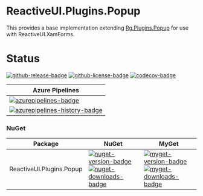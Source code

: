 # ReactiveUI.Plugins.Popup
This provides a base implementation extending [Rg.Plugins.Popup](https://www.nuget.org/packages/Rg.Plugins.Popup/) for use with ReactiveUI.XamForms.

# Status
<!-- badges -->
[![github-release-badge]][github-release]
[![github-license-badge]][github-license]
[![codecov-badge]][codecov]
<!-- badges -->


<!-- history badges -->
| Azure Pipelines |
| --------------- |
| [![azurepipelines-badge]][azurepipelines] |
| [![azurepipelines-history-badge]][azurepipelines-history] |
<!-- history badges -->

### NuGet

<!-- nuget packages -->
| Package | NuGet | MyGet |
| ------- | ----- | ----- |
| ReactiveUI.Plugins.Popup | [![nuget-version-badge]![nuget-downloads-badge]][nuget] | [![myget-version-badge]![myget-downloads-badge]][myget] |
<!-- nuget packages -->

<!-- generated references -->
[github-release]: https://github.com/RLittlesII/ReactiveUI.Plugins.Popup/releases/latest
[github-release-badge]: https://img.shields.io/github/release/RLittlesII/ReactiveUI.Plugins.Popup.svg?logo=github&style=flat "Latest Release"
[github-license]: https://github.com/RLittlesII/ReactiveUI.Plugins.Popup/blob/master/LICENSE
[github-license-badge]: https://img.shields.io/github/license/RLittlesII/ReactiveUI.Plugins.Popup.svg?style=flat "License"
[codecov]: https://codecov.io/gh/RLittlesII/ReactiveUI.Plugins.Popup
[codecov-badge]: https://img.shields.io/codecov/c/github/RLittlesII/ReactiveUI.Plugins.Popup.svg?color=E03997&label=codecov&logo=codecov&logoColor=E03997&style=flat "Code Coverage"

[azurepipelines]: https://dev.azure.com/rlittlesii/github/_apis/build/status/ReactiveUI.Plugins.Popup?branchName=master
[azurepipelines-badge]: https://img.shields.io/azure-devops/build/rlittlesii/github/10.svg?color=98C6FF&label=azure%20pipelines&logo=azuredevops&logoColor=98C6FF&style=flat "Azure Pipelines Status"
[azurepipelines-history]: https://dev.azure.com/rlittlesii/github/_build/latest?definitionId=10&branchName=master
[azurepipelines-history-badge]: https://buildstats.info/azurepipelines/chart/rlittlesii/github/10?includeBuildsFromPullRequest=false "Azure Pipelines History"

[nuget]: https://www.nuget.org/packages/ReactiveUI.Plugins.Popup/
[nuget-version-badge]: https://img.shields.io/nuget/v/ReactiveUI.Plugins.Popup.svg?color=004880&logo=nuget&style=flat-square "NuGet Version"
[nuget-downloads-badge]: https://img.shields.io/nuget/dt/ReactiveUI.Plugins.Popup.svg?color=004880&logo=nuget&style=flat-square "NuGet Downloads"
[myget]: https://www.myget.org/feed/rlittlesii/package/nuget/ReactiveUI.Plugins.Popup
[myget-version-badge]: https://img.shields.io/myget/rlittlesii/vpre/ReactiveUI.Plugins.Popup.svg?label=myget&color=004880&logo=nuget&style=flat-square "MyGet Pre-Release Version"
[myget-downloads-badge]: https://img.shields.io/myget/rlittlesii/dt/ReactiveUI.Plugins.Popup.svg?color=004880&logo=nuget&style=flat-square "MyGet Downloads"
<!-- generated references -->